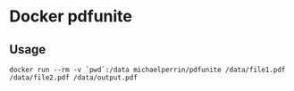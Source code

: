 # Docker pdfunite

## Usage

    docker run --rm -v `pwd`:/data michaelperrin/pdfunite /data/file1.pdf /data/file2.pdf /data/output.pdf
